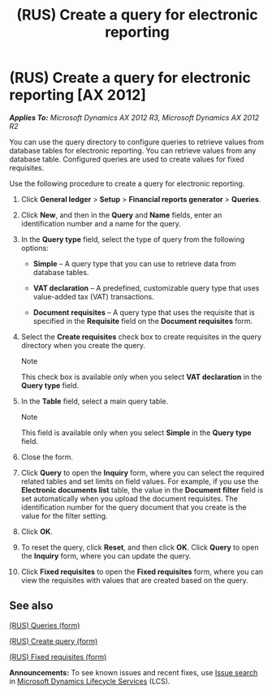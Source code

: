 ﻿---
title: (RUS) Create a query for electronic reporting
TOCTitle: (RUS) Create a query for electronic reporting
ms:assetid: 5683cf1f-cad1-4e11-8ded-eac9ce26c4a5
ms:mtpsurl: https://technet.microsoft.com/en-us/library/JJ677535(v=AX.60)
ms:contentKeyID: 49384839
ms.date: 04/18/2014
mtps_version: v=AX.60
f1_keywords:
- query
- electronic reporting
- create a query
---

# (RUS) Create a query for electronic reporting [AX 2012]


_**Applies To:** Microsoft Dynamics AX 2012 R3, Microsoft Dynamics AX 2012 R2_

You can use the query directory to configure queries to retrieve values from database tables for electronic reporting. You can retrieve values from any database table. Configured queries are used to create values for fixed requisites.

Use the following procedure to create a query for electronic reporting.

1.  Click **General ledger** \> **Setup** \> **Financial reports generator** \> **Queries**.

2.  Click **New**, and then in the **Query** and **Name** fields, enter an identification number and a name for the query.

3.  In the **Query type** field, select the type of query from the following options:
    
      - **Simple** – A query type that you can use to retrieve data from database tables.
    
      - **VAT declaration** – A predefined, customizable query type that uses value-added tax (VAT) transactions.
    
      - **Document requisites** – A query type that uses the requisite that is specified in the **Requisite** field on the **Document requisites** form.

4.  Select the **Create requisites** check box to create requisites in the query directory when you create the query.
    

    > [!NOTE]
    > <P>This check box is available only when you select <STRONG>VAT declaration</STRONG> in the <STRONG>Query type</STRONG> field.</P>



5.  In the **Table** field, select a main query table.
    

    > [!NOTE]
    > <P>This field is available only when you select <STRONG>Simple</STRONG> in the <STRONG>Query type</STRONG> field.</P>



6.  Close the form.

7.  Click **Query** to open the **Inquiry** form, where you can select the required related tables and set limits on field values. For example, if you use the **Electronic documents list** table, the value in the **Document filter** field is set automatically when you upload the document requisites. The identification number for the query document that you create is the value for the filter setting.

8.  Click **OK**.

9.  To reset the query, click **Reset**, and then click **OK**. Click **Query** to open the **Inquiry** form, where you can update the query.

10. Click **Fixed requisites** to open the **Fixed requisites** form, where you can view the requisites with values that are created based on the query.

## See also

[(RUS) Queries (form)](https://technet.microsoft.com/en-us/library/jj710734\(v=ax.60\))

[(RUS) Create query (form)](https://technet.microsoft.com/en-us/library/jj710690\(v=ax.60\))

[(RUS) Fixed requisites (form)](https://technet.microsoft.com/en-us/library/jj710680\(v=ax.60\))

  
**Announcements:** To see known issues and recent fixes, use [Issue search](http://go.microsoft.com/fwlink/?linkid=389258) in [Microsoft Dynamics Lifecycle Services](http://go.microsoft.com/fwlink/?linkid=306505) (LCS).


